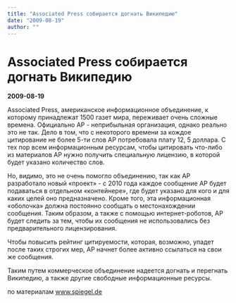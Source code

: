 ```yaml
---
title: "Associated Press собирается догнать Википедию"
date: "2009-08-19"
author: ""
---
```


# Associated Press собирается догнать Википедию

**2009-08-19** 

Associated Press, американское информационное объединение, к которому принадлежат 1500 газет мира, переживает очень сложные времена. Официально АР - неприбыльная организация, однако реально это не так. Дело в том, что с некоторого времени за кождое цитирование не более 5-ти слов АР потребовала плату 12, 5 доллара. С тех пор всем информационным ресурсам, чтобы цитировать что-либо из материалов AР нужно получить специальную лицензию, в которой будет указано количество слов.

Но, видимо, это не очень помогло объединению, так как АР разработало новый «проект» - с 2010 года каждое сообщение АР будет подаваться в отдельном «контейнере», где будет указано для кого и для каких целей оно предназначено. Кроме того, эта информационная «оболочка» должна постоянно сообщать о местонахождении сообщения. Таким образом, а также с помощью интернет-роботов, АР будет следить за тем, чтобы их сообщения не использовались без предварительного лицензирования.

Чтобы повысить рейтинг цитируемости, которая, возможно, упадет после таких строгих мер, АР начнет более активно ссылаться на свои же сообщения.

Таким путем коммерческое объединение надеется догнать и перегнать Википедию, а также другие свободные информационные ресурсы.

по материалам www.spiegel.de